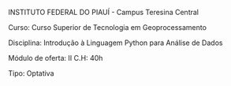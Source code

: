 INSTITUTO FEDERAL DO PIAUÍ - Campus Teresina Central

Curso: Curso Superior de Tecnologia em Geoprocessamento

Disciplina: Introdução à Linguagem Python para Análise de Dados

Módulo de oferta: II           C.H: 40h

Tipo: Optativa
